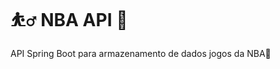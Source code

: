 # :bouncing_ball_man: NBA API :basketball:
API Spring Boot  para armazenamento de dados jogos da NBA:leaves:

